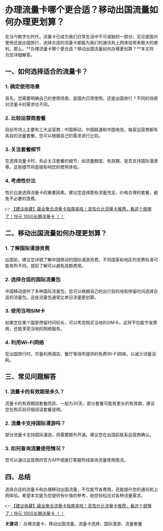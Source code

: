 # 办理流量卡哪个更合适？移动出国流量如何办理更划算？

在当今数字化时代，流量卡已成为我们日常生活中不可或缺的一部分。无论是国内使用还是出国旅行，选择合适的流量卡都能为我们的通讯和上网体验带来极大的便利。那么，**办理流量卡哪个更合适？移动出国流量如何办理更划算？**本文将为您详细解答。

## 一、如何选择适合的流量卡？

### 1. 确定使用场景
首先，您需要明确自己的使用场景。是国内日常使用，还是出国旅行？不同的场景对流量卡的需求也不同。

### 2. 比较运营商套餐
目前市场上主要有三大运营商：中国移动、中国联通和中国电信。每家运营商都有各自的流量套餐，您可以根据自己的需求进行比较。

### 3. 关注套餐细节
在选择流量卡时，务必关注套餐的细节，如流量额度、有效期、是否支持国际漫游等。这些细节将直接影响您的使用体验。

### 4. 考虑性价比
性价比是选择流量卡的重要因素。建议您选择那些流量充足、价格合理的套餐，避免不必要的浪费。

👉 [【建议收藏】最全聚合流量卡指南来啦！高性价比流量卡推荐，看这个就够了！19元 100G长期流量卡 ！！](https://bit.ly/Liuliangka)

## 二、移动出国流量如何办理更划算？

### 1. 了解国际漫游资费
出国前，建议您详细了解中国移动的国际漫游资费。不同国家和地区的资费标准可能有所不同，提前了解可以避免高额费用。

### 2. 选择合适的国际流量包
中国移动提供了多种国际流量包，您可以根据自己的出行目的地和停留时间选择合适的流量包。这些流量包通常比单日流量更划算。

### 3. 使用当地SIM卡
如果您在某个国家停留时间较长，可以考虑购买当地的SIM卡。这样不仅能节省费用，还能享受当地的网络服务。

### 4. 利用Wi-Fi网络
在出国旅行时，尽量利用酒店、餐厅等场所提供的免费Wi-Fi网络，以减少流量消耗。

## 三、常见问题解答

### 1. 流量卡的有效期是多久？
流量卡的有效期因套餐而异，一般为30天。部分套餐可能有更长的有效期，建议您在购买前仔细阅读套餐说明。

### 2. 流量卡支持国际漫游吗？
部分流量卡支持国际漫游，但需要额外开通。建议您在出国前联系运营商确认。

### 3. 如何查询流量使用情况？
您可以通过运营商的官方APP或拨打客服热线查询流量使用情况。

## 四、总结

选择合适的流量卡和办理移动出国流量，不仅能节省费用，还能提升您的通讯和上网体验。希望本文能为您提供有价值的参考，助您轻松应对各种流量需求。

👉 [【建议收藏】最全聚合流量卡指南来啦！高性价比流量卡推荐，看这个就够了！19元 100G长期流量卡 ！！](https://bit.ly/Liuliangka)

**关键词：** 办理流量卡、移动出国流量、流量卡选择、国际漫游、流量套餐